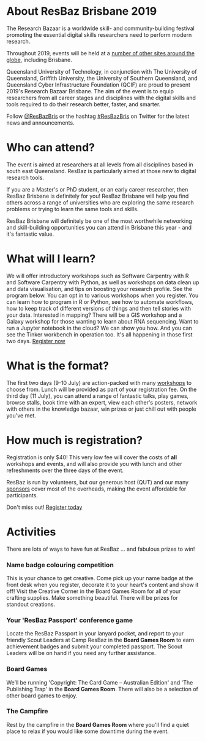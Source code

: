 # About ResBaz Brisbane 2019

The Research Bazaar is a worldwide skill- and community-building festival promoting the essential digital skills researchers need to perform modern research. 

Throughout 2019, events will be held at a [number of other sites around the globe](https://resbaz.github.io/resbaz2019/), including Brisbane.

Queensland University of Technology, in conjunction with The University of Queensland, Griffith University, the University of Southern Queensland, and Queensland Cyber Infrastructure Foundation (QCIF) are proud to present 2019's Research Bazaar Brisbane. The aim of the event is to equip researchers from all career stages and disciplines with the digital skills and tools required to do their research better, faster, and smarter.

Follow [@ResBazBris](https://twitter.com/ResBazBris) or the hashtag [#ResBazBris](https://twitter.com/search?q=%23ResBazBris&src=tyah) on Twitter for the latest news and announcements.

# Who can attend?

The event is aimed at researchers at all levels from all disciplines based in south east Queensland. ResBaz is particularly aimed at those new to digital research tools.

If you are a Master's or PhD student, or an early career researcher, then ResBaz Brisbane is definitely for you! ResBaz Brisbane will help you find others across a range of universities who are exploring the same research problems or trying to learn the same tools and skills. 

ResBaz Brisbane will definitely be one of the most worthwhile networking and skill-building opportunities you can attend in Brisbane this year - and it's fantastic value.  

# What will I learn?

We will offer introductory workshops such as Software Carpentry with R and Software Carpentry with Python, as well as workshops on data clean up and data visualisation, and tips on boosting your research profile. See the program below. You can opt in to various workshops when you register. You can learn how to program in R or Python, see how to automate workflows, how to keep track of different versions of things and then tell stories with your data. Interested in mapping? There will be a GIS workshop and a Galaxy workshop for those wanting to learn about RNA sequencing. Want to run a Jupyter notebook in the cloud? We can show you how. And you can see the Tinker workbench in operation too. It's all happening in those first two days. [Register now](https://pay.qut.edu.au/ConferencesandEvents/booking?UDS_ACTION_DATA=YFkhdEMzX3FOUyQLQEJDcShWQnRNXDEbWzI2LXY1UkR8NV9c)

# What is the format?

The first two days (9-10 July) are action-packed with many [workshops](https://resbaz.github.io/resbaz2019/brisbane/#classes) to choose from. Lunch will be provided as part of your registration fee. On the third day (11 July), you can attend a range of fantastic talks, play games, browse stalls, book time with an expert, view each other's posters, network with others in the knowledge bazaar, win prizes or just chill out with people you've met.

# How much is registration?

Registration is only $40! This very low fee will cover the costs of **all** workshops and events, and will also provide you with lunch and other refreshments over the three days of the event. 

ResBaz is run by volunteers, but our generous host (QUT) and our many [sponsors](https://resbaz.github.io/resbaz2019/brisbane/#sponsors) cover most of the overheads, making the event affordable for participants. 

Don't miss out! [Register today](https://pay.qut.edu.au/ConferencesandEvents/booking?UDS_ACTION_DATA=YFkhdEMzX3FOUyQLQEJDcShWQnRNXDEbWzI2LXY1UkR8NV9c)

# Activities

There are lots of ways to have fun at ResBaz ... and fabulous prizes to win!

### Name badge colouring competition

This is your chance to get creative. Come pick up your name badge at the front desk when you register, decorate it to your heart's content and show it off! Visit the Creative Corner in the Board Games Room for all of your crafting supplies. Make something beautiful. There will be prizes for standout creations.

 ### Your 'ResBaz Passport' conference game

Locate the ResBaz Passport in your lanyard pocket, and report to your friendly Scout Leaders at Camp ResBaz in the **Board Games Room** to earn achievement badges and submit your completed passport. The Scout Leaders will be on hand if you need any further assistance. 

### Board Games

We’ll be running 'Copyright: The Card Game – Australian Edition' and 'The Publishing Trap' in the **Board Games Room**. There will also be a selection of other board games to enjoy.

### The Campfire

Rest by the campfire in the **Board Games Room**  where you'll find a quiet place to relax if you would like some downtime during the event.

